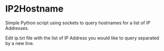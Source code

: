 # IP2Hostname
Simple Python script using sockets to query hostnames for a list of IP Addresses. 

Edit ip.txt file with the list of IP Address you would like to query separated by a new line.
